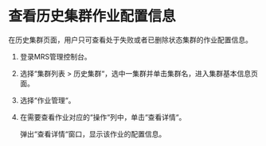 # 查看历史集群作业配置信息<a name="ZH-CN_TOPIC_0057514384"></a>

在历史集群页面，用户只可查看处于失败或者已删除状态集群的作业配置信息。

1.  登录MRS管理控制台。
2.  选择“集群列表 \> 历史集群“，选中一集群并单击集群名，进入集群基本信息页面。
3.  选择“作业管理“。
4.  在需要查看作业对应的“操作“列中，单击“查看详情“。

    弹出“查看详情“窗口，显示该作业的配置信息。


